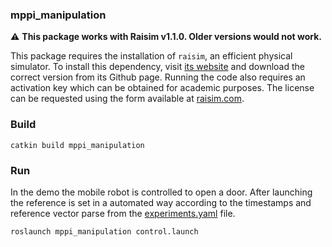 ### mppi_manipulation

:warning: __This package works with Raisim v1.1.0. Older versions would not work.__


This package requires the installation of `raisim`, an efficient physical simulator. To install this dependency, visit [its website](https://raisim.com/sections/Introduction.html) and download the correct version from its Github page. Running the code also requires an activation key which can be obtained for academic purposes. The license can be requested using the form available at [raisim.com](raisim.com).

### Build

```
catkin build mppi_manipulation
``` 

### Run

In the demo the mobile robot is controlled to open a door. After launching the reference is set in a automated way according to the timestamps and reference vector parse from the [experiments.yaml](config/experiments/references.yaml) file.

```
roslaunch mppi_manipulation control.launch
```
